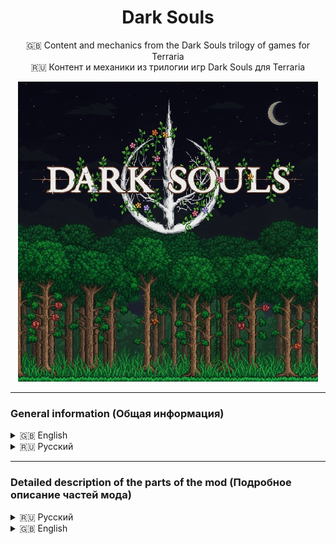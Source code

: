 <div align="center">

# Dark Souls  
🇬🇧 Content and mechanics from the Dark Souls trilogy of games for Terraria  
🇷🇺 Контент и механики из трилогии игр Dark Souls для Terraria  

<img src="https://github.com/rzc0d3r/DarkSouls/blob/main/src/icon_workshop.png" alt="Icon" style="max-width: 100%;"/>

</div>

---

### General information (Общая информация)

<details>
<summary>🇬🇧 English</summary>

<strong>Main Features and Changes</strong>
1. Character stat leveling system: Vitality, Attunement, Endurance, Strength, Dexterity, Resistance, Intelligence, Faith  
2. Scaling system (ParamBonus) for all weapons and tools (vanilla Terraria) based on character stats  
3. Every weapon and tool (vanilla Terraria) requires specific stat values to be usable (ReqParam)  
4. Legendary death screen: YOU DIED
5. Replaced interface sounds and player damage sounds (for both male and female characters)  
6. All Terraria loading screen variants are replaced with the FromSoftware logo
7. Added a new style for the health and mana bars, which also includes a new stamina bar
8. Maximum health and mana can now be increased only by leveling Vitality and Attunement — Life Crystals and Mana Crystals cannot be used!  
9. All types of dash abilities have been replaced with a built-in dash that grants invincibility frames, which can be improved (similar to Adaptability from Dark Souls 2)  
10. To upgrade stats, you must spend souls earned by defeating hostile mobs  
11. Multiplayer support
12. Ability to customize the mod through the settings menu
13. Accessories from the Dark Souls game series

<strong>⚠ Attention ⚠</strong>  

To activate all changes — especially those related to audio and textures — you must install the resource pack and set it to the highest priority in tModLoader settings!

You can download the resource pack here: https://steamcommunity.com/sharedfiles/filedetails/?id=3531989903

</details>

<details>
<summary>🇷🇺 Русский</summary>

<strong>Основные нововведения и изменения</strong>
1. Система прокачки характеристик персонажа: Жизненная сила, ученость, выносливость, сила, ловкость, сопротивление, интеллект, вера
2. Система скейлов от характеристик у всех оружий и инструментов из ванильной Terraria (ParamBonus)
3. Каждое оружие или инструмент из ванильной Terraria требует конкретные значения характеристик при которых этот предмет можно начать использовать (ReqParam)
4. Легендарный экран смерти: YOU DIED
5. Заменены звуки интерфейса, получения урона игроком (для обоих полов)
6. Все варианты загрузочного экрана Terraria теперь будут логотипом From Software
7. Добавлен новый стиль полоски здоровья и манны, который также добавляет еще одну полоску выносливости
8. Повышение максимального здоровья и манны осуществляется путем прокачки Жизненной силы и Учености. Сердца жизни и кристаллы маны невозможно использовать!
9. Все разновидность рывка были заменены на встроенную возможность игроком делать рывок с кадрами неуязвимости, которые можно увеличивать (аналог адаптивности из Dark Souls 2)
10. Для улучшение характеристик нужно тратить души, которые можно получить за убийство враждебных мобов.
11. Мод совместим с мультиплеером
12. Возможность настроить мод под себя через меню настроек
13. Аксессуары из серии игр Dark Souls

<strong>⚠ Внимание ⚠</strong>

Для активации всех изменений, особенно связанных с заменой аудио, текстур требуется установить ресурс пак и поставить ему найвысший приоритет в настройках tmodloader!

Ресурс пак можно скачать по ссылке: https://steamcommunity.com/sharedfiles/filedetails/?id=3531989903

</details>

---

### Detailed description of the parts of the mod (Подробное описание частей мода)

<details>

<summary>🇷🇺 Русский</summary>
<ol>
  <li><a href="https://github.com/rzc0d3r/DarkSouls/blob/main/wiki/Stats_RU.md">Характеристики персонажа</a></li>
  <li><a href="https://github.com/rzc0d3r/DarkSouls/blob/main/wiki/ReqParam_ParamBonus_RU.md">ReqParam и ParamBonus</a></li>
  <li><a href="https://github.com/rzc0d3r/DarkSouls/blob/main/wiki/Dodge_RU.md">Механика уклонения (Рывок)</a></li>
  <li><a href="https://github.com/rzc0d3r/DarkSouls/blob/main/wiki/Items_RU.md">Предметы</a></li>
  <li><a href="https://github.com/rzc0d3r/DarkSouls/blob/main/wiki/Hotkeys_RU.md">Горячие клавишы</a></li>
  <li><a href="https://github.com/rzc0d3r/DarkSouls/blob/main/wiki/Config_RU.md">Настройки мода</a></li>
  <li><a href="https://github.com/rzc0d3r/DarkSouls/blob/main/wiki/ResourcePack_RU.md">Ресурс пак</a></li>
  <li><a href="https://github.com/rzc0d3r/DarkSouls/blob/main/wiki/Other_RU.md">Прочее</a></li>
</ol>

</details>

<details>

<summary>🇬🇧 English</summary>
<ol>
  <li><a href="https://github.com/rzc0d3r/DarkSouls/blob/main/wiki/Stats_EN.md">Player Stats</a></li>
  <li><a href="https://github.com/rzc0d3r/DarkSouls/blob/main/wiki/ReqParam_ParamBonus_EN.md">ReqParam and ParamBonus</a></li>
  <li><a href="https://github.com/rzc0d3r/DarkSouls/blob/main/wiki/Dodge_EN.md">Dodge Mechanic (Dash)</a></li>
  <li><a href="https://github.com/rzc0d3r/DarkSouls/blob/main/wiki/Items_EN.md">Items</a></li>
  <li><a href="https://github.com/rzc0d3r/DarkSouls/blob/main/wiki/Hotkeys_EN.md">Hotkeys</a></li>
  <li><a href="https://github.com/rzc0d3r/DarkSouls/blob/main/wiki/Config_EN.md">Mod Config</a></li>
  <li><a href="https://github.com/rzc0d3r/DarkSouls/blob/main/wiki/ResourcePack_EN.md">Resource Pack</a></li>
  <li><a href="https://github.com/rzc0d3r/DarkSouls/blob/main/wiki/Other_EN.md">Other</a></li>
</ol>

</details>
